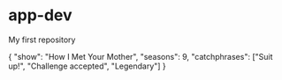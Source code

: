 # app-dev
My first repository


{
  "show": "How I Met Your Mother",
  "seasons": 9,
  "catchphrases": ["Suit up!", "Challenge accepted", "Legendary"]
}
